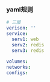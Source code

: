 ### yaml规则

```yaml
# 三层
verison: ''
service:
  serv1: web
  serv2: redis
  serv3: redis
  
volumes:
networks:
configs:
```

